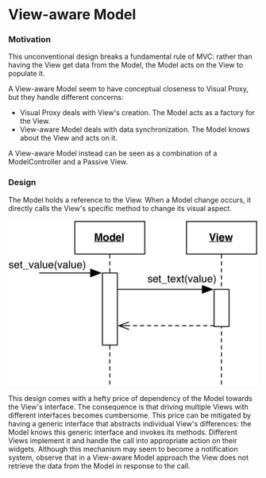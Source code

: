 # View-aware Model

### Motivation

This unconventional design breaks a fundamental rule of MVC: 
rather than having the View get data from the Model, the Model 
acts on the View to populate it.

A View-aware Model seem to have conceptual closeness to Visual Proxy,
but they handle different concerns: 

- Visual Proxy deals with View's creation. The Model acts as a 
  factory for the View. 
- View-aware Model deals with data synchronization. The Model knows
  about the View and acts on it.

A View-aware Model instead can be seen as a combination of a 
ModelController and a Passive View.

### Design

The Model holds a reference to the View. When a Model change occurs, 
it directly calls the View's specific method to change its visual aspect.

<p align="center">
    <img src="images/view_aware_model/view_aware_model.png" />
</p>

This design comes with a hefty price of dependency of the Model 
towards the View's interface. The consequence is that driving multiple 
Views with different interfaces becomes cumbersome. 
This price can be mitigated by having a generic interface that 
abstracts individual View's differences: the Model knows this generic 
interface and invokes its methods. Different Views implement it and 
handle the call into appropriate action on their widgets. Although this
mechanism may seem to become a notification system, observe that 
in a View-aware Model approach the View does not retrieve the data
from the Model in response to the call.
